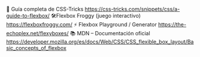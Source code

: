 📘 Guía completa de CSS-Tricks
https://css-tricks.com/snippets/css/a-guide-to-flexbox/
🛠️Flexbox Froggy (juego interactivo)
https://flexboxfroggy.com/
⚡ Flexbox Playground / Generator
https://the-echoplex.net/flexyboxes/
📚 MDN – Documentación oficial
https://developer.mozilla.org/es/docs/Web/CSS/CSS_flexible_box_layout/Basic_concepts_of_flexbox